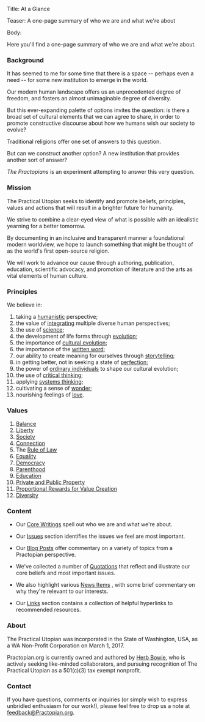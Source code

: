 Title: At a Glance

Teaser: A one-page summary of who we are and what we're about

Body:

Here you'll find a one-page summary of who we are and what we're about.


### Background

It has seemed to me for some time that there is a space -- perhaps even a need -- for some new institution to emerge in the world. 

Our modern human landscape offers us an unprecedented degree of freedom, and fosters an almost unimaginable degree of diversity. 

But this ever-expanding palette of options invites the question: is there a broad set of cultural elements that we can agree to share, in order to promote constructive discourse about how we humans wish our society to evolve? 

Traditional religions offer one set of answers to this question.

But can we construct another option? A new institution that provides another sort of answer?

*The Practopians* is an experiment attempting to answer this very question.


### Mission

The Practical Utopian seeks to identify and promote beliefs, principles, values and actions that will result in a brighter future for humanity. 

We strive to combine a clear-eyed view of what is possible with an idealistic yearning for a better tomorrow. 

By documenting in an inclusive and transparent manner a foundational modern worldview, we hope to launch something that might be thought of as the world's first open-source religion. 

We will work to advance our cause through authoring, publication, education, scientific advocacy, and promotion of literature and the arts as vital elements of human culture.


### Principles

We believe in:

1. taking a [humanistic][humanism] perspective;
2. the value of [integrating][integral] multiple diverse human perspectives;
3. the use of [science][];
4. the development of life forms through [evolution][];
5. the importance of [cultural evolution][cultural-evolution];
6. the importance of the [written word][written-word];
7. our ability to create meaning for ourselves through [storytelling][stories];
8. in getting better, not in seeking a state of [perfection][imperfection];
9. the power of [ordinary individuals][individuals] to shape our cultural evolution;
10. the use of [critical thinking][critical-thinking];
11. applying [systems thinking][systemic];
12. cultivating a sense of [wonder][];
13. nourishing feelings of [love][].


### Values

1. [Balance][]
2. [Liberty][]
3. [Society][]
4. [Connection][]
5. The [Rule of Law][rule-of-law]
6. [Equality][]
7. [Democracy][]
8. [Parenthood][]
9. [Education][]
10. [Private and Public Property][property]
11. [Proportional Rewards for Value Creation][value-creation]
12. [Diversity][]


### Content

* Our [Core Writings](../core/) spell out who we are and what we're about.

* Our [Issues](../issues/) section identifies the issues we feel are most important.

* Our [Blog Posts](../blog/) offer commentary on a variety of topics from a Practopian perspective.

* We've collected a number of [Quotations](../quotes/) that reflect and illustrate our core beliefs and most important issues.

* We also highlight various [News Items](../news/) , with some brief commentary on why they're relevant to our interests.

* Our [Links](../links/) section contains a collection of helpful hyperlinks to recommended resources.


### About

The Practical Utopian was incorporated in the State of Washington, USA, as a WA Non-Profit Corporation on March 1, 2017.

Practopian.org is currently owned and authored by <a href="http://www.herbbowie.com" target="ref">Herb Bowie</a>, who is actively seeking like-minded collaborators, and pursuing recognition of The Practical Utopian as a 501(c)(3) tax exempt nonprofit. 


### Contact

If you have questions, comments or inquiries (or simply wish to express unbridled enthusiasm for our work!), please feel free to drop us a note at [feedback@Practopian.org](mailto:feedback@Practopian.org). 


[balance]:            ../tags/balance.html
[connection]:         ../tags/connection.html
[critical-thinking]:  ../tags/critical-thinking.html
[cultural-evolution]: ../tags/cultural-evolution.html
[democracy]:          ../tags/democracy.html
[diversity]:          ../tags/diversity.html
[education]:          ../tags/education.html
[equality]:           ../tags/equality.html
[evolution]:          ../tags/evolution.html
[governance]:         ../tags/governance.html
[hierarchy]:          ../tags/hierarchy.html
[humanism]:           ../tags/humanism.html
[imperfection]:       ../tags/imperfection.html
[individuals]:        ../tags/individuals.html
[integral]:           ../tags/integral.html
[liberty]:            ../tags/liberty.html
[love]:               ../tags/love.html
[parenthood]:         ../tags/parenthood.html
[property]:           ../tags/property.html
[rule-of-law]:        ../tags/rule-of-law.html
[science]:            ../tags/science.html
[society]:            ../tags/society.html
[stories]:			  ../tags/stories.html
[storytelling]:       ../tags/storytelling.html
[systemic]:           ../tags/systemic.html
[toolmaking]:         ../tags/toolmaking.html
[value-creation]:     ../tags/value-creation.html
[wonder]:             ../tags/wonder.html
[written-word]:       ../tags/written-word.html

